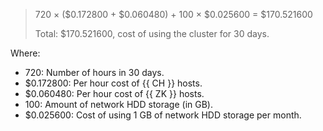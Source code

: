 > 720 × ($0.172800 + $0.060480) + 100 × $0.025600 = $170.521600
>
> Total: $170.521600, cost of using the cluster for 30 days.

Where:
* 720: Number of hours in 30 days.
* $0.172800: Per hour cost of {{ CH }} hosts.
* $0.060480: Per hour cost of {{ ZK }} hosts.
* 100: Amount of network HDD storage (in GB).
* $0.025600: Cost of using 1 GB of network HDD storage per month.